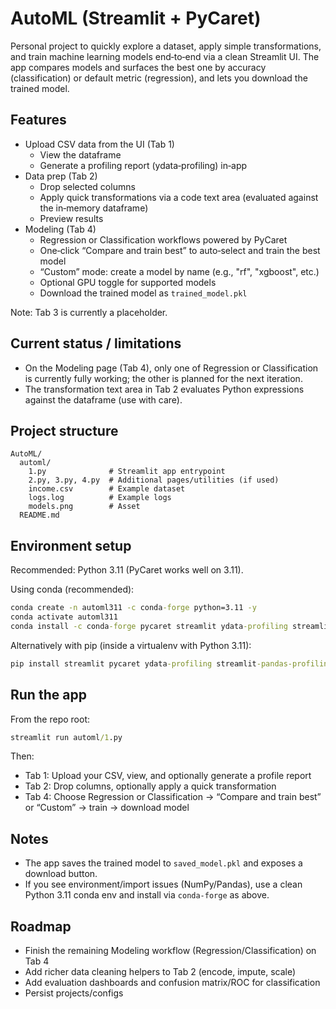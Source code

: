 # AutoML (Streamlit + PyCaret)

Personal project to quickly explore a dataset, apply simple transformations, and train machine learning models end‑to‑end via a clean Streamlit UI. The app compares models and surfaces the best one by accuracy (classification) or default metric (regression), and lets you download the trained model.

## Features

- Upload CSV data from the UI (Tab 1)
  - View the dataframe
  - Generate a profiling report (ydata‑profiling) in‑app
- Data prep (Tab 2)
  - Drop selected columns
  - Apply quick transformations via a code text area (evaluated against the in‑memory dataframe)
  - Preview results
- Modeling (Tab 4)
  - Regression or Classification workflows powered by PyCaret
  - One‑click “Compare and train best” to auto‑select and train the best model
  - “Custom” mode: create a model by name (e.g., "rf", "xgboost", etc.)
  - Optional GPU toggle for supported models
  - Download the trained model as `trained_model.pkl`

Note: Tab 3 is currently a placeholder.

## Current status / limitations

- On the Modeling page (Tab 4), only one of Regression or Classification is currently fully working; the other is planned for the next iteration.
- The transformation text area in Tab 2 evaluates Python expressions against the dataframe (use with care).

## Project structure

```
AutoML/
  automl/
    1.py              # Streamlit app entrypoint
    2.py, 3.py, 4.py  # Additional pages/utilities (if used)
    income.csv        # Example dataset
    logs.log          # Example logs
    models.png        # Asset
  README.md
```

## Environment setup

Recommended: Python 3.11 (PyCaret works well on 3.11).

Using conda (recommended):

```cmd
conda create -n automl311 -c conda-forge python=3.11 -y
conda activate automl311
conda install -c conda-forge pycaret streamlit ydata-profiling streamlit-pandas-profiling -y
```

Alternatively with pip (inside a virtualenv with Python 3.11):

```cmd
pip install streamlit pycaret ydata-profiling streamlit-pandas-profiling
```

## Run the app

From the repo root:

```cmd
streamlit run automl/1.py
```

Then:

- Tab 1: Upload your CSV, view, and optionally generate a profile report
- Tab 2: Drop columns, optionally apply a quick transformation
- Tab 4: Choose Regression or Classification → “Compare and train best” or “Custom” → train → download model

## Notes

- The app saves the trained model to `saved_model.pkl` and exposes a download button.
- If you see environment/import issues (NumPy/Pandas), use a clean Python 3.11 conda env and install via `conda-forge` as above.

## Roadmap

- Finish the remaining Modeling workflow (Regression/Classification) on Tab 4
- Add richer data cleaning helpers to Tab 2 (encode, impute, scale)
- Add evaluation dashboards and confusion matrix/ROC for classification
- Persist projects/configs


